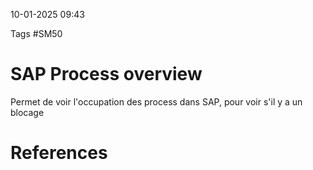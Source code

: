 10-01-2025 09:43

Tags #SM50

# SAP Process overview

Permet de voir l'occupation des process dans SAP, pour voir s'il y a un blocage
# References
